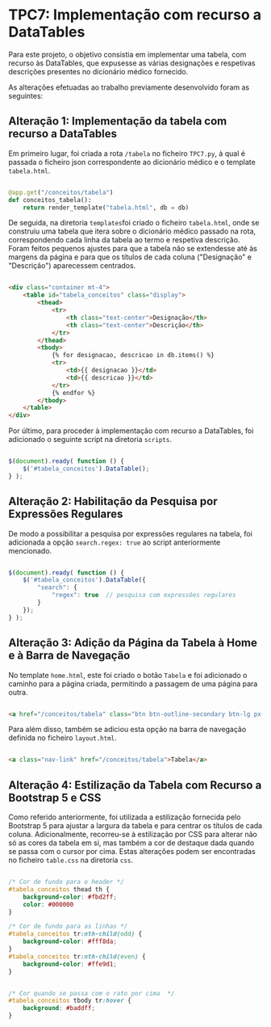 # TPC7: Implementação com recurso a DataTables

Para este projeto, o objetivo consistia em implementar uma tabela, com recurso às DataTables, que expusesse as várias designações e respetivas descrições presentes no dicionário médico fornecido.

As alterações efetuadas ao trabalho previamente desenvolvido foram as seguintes:

## **Alteração 1:** Implementação da tabela com recurso a DataTables

Em primeiro lugar, foi criada a rota `/tabela` no ficheiro `TPC7.py`, à qual é passada o ficheiro json correspondente ao dicionário médico e o template `tabela.html`.

```python

@app.get("/conceitos/tabela")
def conceitos_tabela():
    return render_template("tabela.html", db = db)

```

De seguida, na diretoria `templates`foi criado o ficheiro `tabela.html`, onde se construiu uma tabela que itera sobre o dicionário médico passado na rota, correspondendo cada linha da tabela ao termo e respetiva descrição. Foram feitos pequenos ajustes para que a tabela não se extendesse até às margens da página e para que os títulos de cada coluna ("Designação" e "Descrição") aparecessem centrados.

```html

<div class="container mt-4"> 
    <table id="tabela_conceitos" class="display">
        <thead>
            <tr>
                <th class="text-center">Designação</th>
                <th class="text-center">Descrição</th>
            </tr>
        </thead>
        <tbody>
            {% for designacao, descricao in db.items() %}
            <tr> 
                <td>{{ designacao }}</td>
                <td>{{ descricao }}</td>
            </tr>
            {% endfor %}
        </tbody>
    </table>
</div>

```

Por último, para proceder à implementação com recurso a DataTables, foi adicionado o seguinte script na diretoria `scripts`.

```javascript

$(document).ready( function () {
    $('#tabela_conceitos').DataTable();
} );

```

## **Alteração 2:** Habilitação da Pesquisa por Expressões Regulares

De modo a possibilitar a pesquisa por expressões regulares na tabela, foi adicionada a opção `search.regex: true` ao script anteriormente mencionado.

```javascript

$(document).ready( function () {
    $('#tabela_conceitos').DataTable({
        "search": {
            "regex": true  // pesquisa com expressões regulares
        }
    });
} );

```

## **Alteração 3:** Adição da Página da Tabela à Home e à Barra de Navegação

No template `home.html`, este foi criado o botão `Tabela` e foi adicionado o caminho para a página criada, permitindo a passagem de uma página para outra.

```html

<a href="/conceitos/tabela" class="btn btn-outline-secondary btn-lg px-4">Tabela</a>

```

Para além disso, também se adiciou esta opção na barra de navegação definida no ficheiro `layout.html`.

```html

<a class="nav-link" href="/conceitos/tabela">Tabela</a>

```


## **Alteração 4:** Estilização da Tabela com Recurso a Bootstrap 5 e CSS

Como referido anteriormente, foi utilizada a estilização fornecida pelo Bootstrap 5 para ajustar a largura da tabela e para centrar os títulos de cada coluna. Adicionalmente, recorreu-se à estilização por CSS para alterar não só as cores da tabela em si, mas também a cor de destaque dada quando se passa com o cursor por cima. Estas alterações podem ser encontradas no ficheiro `table.css` na diretoria `css`.

```css

/* Cor de fundo para o header */
#tabela_conceitos thead th {
    background-color: #fbd2ff;
    color: #000000
}

/* Cor de fundo para as linhas */
#tabela_conceitos tr:nth-child(odd) {
    background-color: #fff8da;
}
#tabela_conceitos tr:nth-child(even) {
    background-color: #ffe9d1;
}


/* Cor quando se passa com o rato por cima  */
#tabela_conceitos tbody tr:hover {
    background: #baddff;
}

```